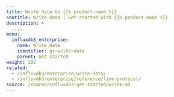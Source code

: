 ```yaml
---
title: Write data to {{% product-name %}}
seotitle: Write data | Get started with {{% product-name %}}
description: >
  ....
menu:
  influxdb3_enterprise:
    name: Write data
    identifier: gs-write-data
    parent: Get started
weight: 102
related:
  - /influxdb3/enterprise/write-data/
  - /influxdb3/enterprise/reference/line-protocol/
source: /shared/influxdb3-get-started/write.md
---
```


<!-- 
The content of this page is at
// SOURCE content/shared/influxdb3-get-started/write.md
-->
